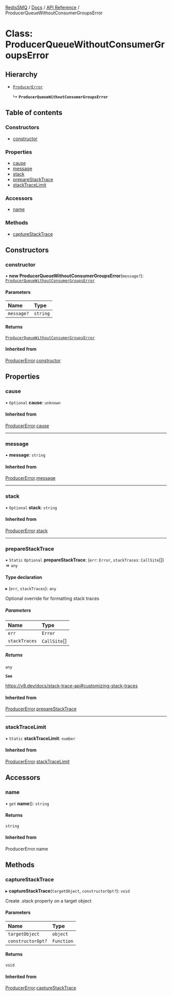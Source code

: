 [RedisSMQ](../../../README.md) / [Docs](../../README.md) / [API Reference](../README.md) / ProducerQueueWithoutConsumerGroupsError

# Class: ProducerQueueWithoutConsumerGroupsError

## Hierarchy

- [`ProducerError`](ProducerError.md)

  ↳ **`ProducerQueueWithoutConsumerGroupsError`**

## Table of contents

### Constructors

- [constructor](ProducerQueueWithoutConsumerGroupsError.md#constructor)

### Properties

- [cause](ProducerQueueWithoutConsumerGroupsError.md#cause)
- [message](ProducerQueueWithoutConsumerGroupsError.md#message)
- [stack](ProducerQueueWithoutConsumerGroupsError.md#stack)
- [prepareStackTrace](ProducerQueueWithoutConsumerGroupsError.md#preparestacktrace)
- [stackTraceLimit](ProducerQueueWithoutConsumerGroupsError.md#stacktracelimit)

### Accessors

- [name](ProducerQueueWithoutConsumerGroupsError.md#name)

### Methods

- [captureStackTrace](ProducerQueueWithoutConsumerGroupsError.md#capturestacktrace)

## Constructors

### constructor

• **new ProducerQueueWithoutConsumerGroupsError**(`message?`): [`ProducerQueueWithoutConsumerGroupsError`](ProducerQueueWithoutConsumerGroupsError.md)

#### Parameters

| Name | Type |
| :------ | :------ |
| `message?` | `string` |

#### Returns

[`ProducerQueueWithoutConsumerGroupsError`](ProducerQueueWithoutConsumerGroupsError.md)

#### Inherited from

[ProducerError](ProducerError.md).[constructor](ProducerError.md#constructor)

## Properties

### cause

• `Optional` **cause**: `unknown`

#### Inherited from

[ProducerError](ProducerError.md).[cause](ProducerError.md#cause)

___

### message

• **message**: `string`

#### Inherited from

[ProducerError](ProducerError.md).[message](ProducerError.md#message)

___

### stack

• `Optional` **stack**: `string`

#### Inherited from

[ProducerError](ProducerError.md).[stack](ProducerError.md#stack)

___

### prepareStackTrace

▪ `Static` `Optional` **prepareStackTrace**: (`err`: `Error`, `stackTraces`: `CallSite`[]) => `any`

#### Type declaration

▸ (`err`, `stackTraces`): `any`

Optional override for formatting stack traces

##### Parameters

| Name | Type |
| :------ | :------ |
| `err` | `Error` |
| `stackTraces` | `CallSite`[] |

##### Returns

`any`

**`See`**

https://v8.dev/docs/stack-trace-api#customizing-stack-traces

#### Inherited from

[ProducerError](ProducerError.md).[prepareStackTrace](ProducerError.md#preparestacktrace)

___

### stackTraceLimit

▪ `Static` **stackTraceLimit**: `number`

#### Inherited from

[ProducerError](ProducerError.md).[stackTraceLimit](ProducerError.md#stacktracelimit)

## Accessors

### name

• `get` **name**(): `string`

#### Returns

`string`

#### Inherited from

ProducerError.name

## Methods

### captureStackTrace

▸ **captureStackTrace**(`targetObject`, `constructorOpt?`): `void`

Create .stack property on a target object

#### Parameters

| Name | Type |
| :------ | :------ |
| `targetObject` | `object` |
| `constructorOpt?` | `Function` |

#### Returns

`void`

#### Inherited from

[ProducerError](ProducerError.md).[captureStackTrace](ProducerError.md#capturestacktrace)
